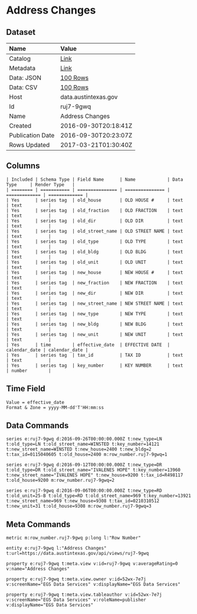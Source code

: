 # Address Changes

## Dataset

| Name | Value |
| :--- | :---- |
| Catalog | [Link](https://catalog.data.gov/dataset/address-changes-a788c) |
| Metadata | [Link](https://data.austintexas.gov/api/views/ruj7-9gwq) |
| Data: JSON | [100 Rows](https://data.austintexas.gov/api/views/ruj7-9gwq/rows.json?max_rows=100) |
| Data: CSV | [100 Rows](https://data.austintexas.gov/api/views/ruj7-9gwq/rows.csv?max_rows=100) |
| Host | data.austintexas.gov |
| Id | ruj7-9gwq |
| Name | Address Changes |
| Created | 2016-09-30T20:18:41Z |
| Publication Date | 2016-09-30T20:23:07Z |
| Rows Updated | 2017-03-21T01:30:40Z |

## Columns

```ls
| Included | Schema Type | Field Name      | Name            | Data Type     | Render Type   |
| ======== | =========== | =============== | =============== | ============= | ============= |
| Yes      | series tag  | old_house       | OLD HOUSE #     | text          | text          |
| Yes      | series tag  | old_fraction    | OLD FRACTION    | text          | text          |
| Yes      | series tag  | old_dir         | OLD DIR         | text          | text          |
| Yes      | series tag  | old_street_name | OLD STREET NAME | text          | text          |
| Yes      | series tag  | old_type        | OLD TYPE        | text          | text          |
| Yes      | series tag  | old_bldg        | OLD BLDG        | text          | text          |
| Yes      | series tag  | old_unit        | OLD UNIT        | text          | text          |
| Yes      | series tag  | new_house       | NEW HOUSE #     | text          | text          |
| Yes      | series tag  | new_fraction    | NEW FRACTION    | text          | text          |
| Yes      | series tag  | new_dir         | NEW DIR         | text          | text          |
| Yes      | series tag  | new_street_name | NEW STREET NAME | text          | text          |
| Yes      | series tag  | new_type        | NEW TYPE        | text          | text          |
| Yes      | series tag  | new_bldg        | NEW BLDG        | text          | text          |
| Yes      | series tag  | new_unit        | NEW UNIT        | text          | text          |
| Yes      | time        | effective_date  | EFFECTIVE DATE  | calendar_date | calendar_date |
| Yes      | series tag  | tax_id          | TAX ID          | text          | text          |
| Yes      | series tag  | key_number      | KEY NUMBER      | text          | number        |
```

## Time Field

```ls
Value = effective_date
Format & Zone = yyyy-MM-dd'T'HH:mm:ss
```

## Data Commands

```ls
series e:ruj7-9gwq d:2016-09-26T00:00:00.000Z t:new_type=LN t:old_type=LN t:old_street_name=WINSTED t:key_number=14121 t:new_street_name=WINSTED t:new_house=2400 t:new_bldg=2 t:tax_id=0115040605 t:old_house=2400 m:row_number.ruj7-9gwq=1

series e:ruj7-9gwq d:2016-09-12T00:00:00.000Z t:new_type=DR t:old_type=DR t:old_street_name="IVALENES HOPE" t:key_number=13960 t:new_street_name="IVALENES HOPE" t:new_house=9200 t:tax_id=R498117 t:old_house=9200 m:row_number.ruj7-9gwq=2

series e:ruj7-9gwq d:2016-09-06T00:00:00.000Z t:new_type=RD t:old_unit=25-B t:old_type=RD t:old_street_name=969 t:key_number=13921 t:new_street_name=969 t:new_house=9308 t:tax_id=0210310512 t:new_unit=31 t:old_house=9308 m:row_number.ruj7-9gwq=3
```

## Meta Commands

```ls
metric m:row_number.ruj7-9gwq p:long l:"Row Number"

entity e:ruj7-9gwq l:"Address Changes" t:url=https://data.austintexas.gov/api/views/ruj7-9gwq

property e:ruj7-9gwq t:meta.view v:id=ruj7-9gwq v:averageRating=0 v:name="Address Changes"

property e:ruj7-9gwq t:meta.view.owner v:id=52wx-7e7j v:screenName="EGS Data Services" v:displayName="EGS Data Services"

property e:ruj7-9gwq t:meta.view.tableauthor v:id=52wx-7e7j v:screenName="EGS Data Services" v:roleName=publisher v:displayName="EGS Data Services"
```